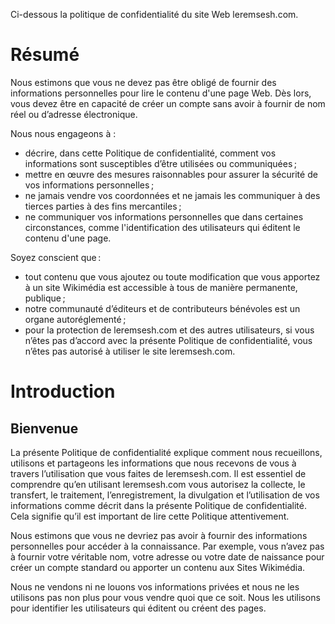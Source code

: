 <!-- TITLE: Politique de confidentialité -->
<!-- SUBTITLE: Présentation de la Politique De Confidentialite du site Web Leremsesh.com -->

Ci-dessous la politique de confidentialité du site Web leremsesh.com.

# Résumé
Nous estimons que vous ne devez pas être obligé de fournir des informations personnelles pour lire le contenu d'une page Web. Dès lors, vous devez être en capacité de créer un compte sans avoir à fournir de nom réel ou d’adresse électronique.

Nous nous engageons à :
* décrire, dans cette Politique de confidentialité, comment vos informations sont susceptibles d’être utilisées ou communiquées ;
* mettre en œuvre des mesures raisonnables pour assurer la sécurité de vos informations personnelles ;
* ne jamais vendre vos coordonnées et ne jamais les communiquer à des tierces parties à des fins mercantiles ;
* ne communiquer vos informations personnelles que dans certaines circonstances, comme l'identification des utilisateurs qui éditent le contenu d'une page.

Soyez conscient que :
* tout contenu que vous ajoutez ou toute modification que vous apportez à un site Wikimédia est accessible à tous de manière permanente, publique ;
* notre communauté d’éditeurs et de contributeurs bénévoles est un organe autoréglementé ;
* pour la protection de leremsesh.com et des autres utilisateurs, si vous n’êtes pas d’accord avec la présente Politique de confidentialité, vous n’êtes pas autorisé à utiliser le site leremsesh.com.

# Introduction
## Bienvenue
La présente Politique de confidentialité explique comment nous recueillons, utilisons et partageons les informations que nous recevons de vous à travers l’utilisation que vous faites de leremsesh.com. Il est essentiel de comprendre qu’en utilisant leremsesh.com vous autorisez la collecte, le transfert, le traitement, l’enregistrement, la divulgation et l’utilisation de vos informations comme décrit dans la présente Politique de confidentialité. Cela signifie qu’il est important de lire cette Politique attentivement.

Nous estimons que vous ne devriez pas avoir à fournir des informations personnelles pour accéder à la connaissance. Par exemple, vous n’avez pas à fournir votre véritable nom, votre adresse ou votre date de naissance pour créer un compte standard ou apporter un contenu aux Sites Wikimédia.

Nous ne vendons ni ne louons vos informations privées et nous ne les utilisons pas non plus pour vous vendre quoi que ce soit. Nous les utilisons pour identifier les utilisateurs qui éditent ou créent des pages.